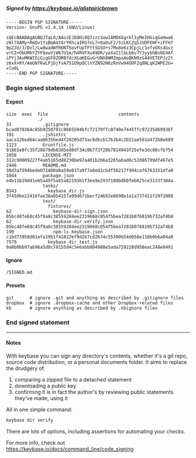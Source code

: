 ##### Signed by https://keybase.io/alistairjcbrown
```
-----BEGIN PGP SIGNATURE-----
Version: GnuPG v1.4.14 (GNU/Linux)

iQEcBAABAgAGBQJTqL0/AAoJEJEOHi8Q7zzz1owIAM0XGgrkl1yMeIHGiqGaHwa6
zNl7XAMy+RmQv1YsBmA4t4rYRhcaIRG7oL7+8aOuF2/5zLKCZqSJUDFEHF+iFFH7
9pZJU/J/Dnl/Lw8wadWfRONT5ovFUpTFYtSGSU+s7Mo8e6z3CpjLc1ofvOXs4Gvz
vrC2+ObUMkYZYFQxwVjWb7U1m/h4RVFXu49DR/yeXaI1lbLb6v7Y3yybhBs6E4Af
iPYj3AuMKWIDiGiqGF8ZORBfdcXGaKEGuGrUNX8WMZmpxAoBKN9zG44VETEPJz2t
z6xX+RY/AmGNfKwLPjDjfvA7S1O9pQClnYZN92N6zRnVw94OOFZqBNLqK2WPE2U=
=lo0L
-----END PGP SIGNATURE-----

```

<!-- END SIGNATURES -->

### Begin signed statement 

#### Expect

```
size  exec  file                           contents                                                        
            ./                                                                                             
31            .gitignore                   bcad078364c85b9250791c8665594bfc72170ffc0740e7445ffc97235d69938f
191           .jshintrc                    aaca126ed64caa8635be44f29205d73ac8dbcb1763b4c2b51ae501d472b8e689
1123          Gruntfile.js                 91861e8fc35f28679db83d5ed0df34c0b7f3f28b7814943f25efe3dc08cfb754
1058          LICENSE-MIT                  312c90009227f4ab5165dd8230be97a401b2b6a3265a6ad6c52d86799df467e5
2446          README.md                    38d3a7594bede071400a6a59a037a9f7a0ed1cb4f56217f994caf6763351dfa0
1044          package.json                 e4b11b19d41e65a49f5a65a82193b1f3ea9e293f188bdb0feb625ce3133f384a
              tasks/                                                                                       
8543            keybase_dir.js             3f459be22416fae38a054157a99d671becf24692e8690e1a1a737411f29f2088
              test/                                                                                        
                fixtures/                                                                                  
62                keybase-dir-sign.json    05bc48fe68c45f9a8c38559284ee2319668c054f5bea7281b076819b732af4b8
62                keybase-dir-verify.json  05bc48fe68c45f9a8c38559284ee2319668c054f5bea7281b076819b732af4b8
199               npm-ls-keybase.json      c1bd73950d01efa19b1f41822ef9d2b7cd2674c55300b54d056e118b0b6a04a0
7579            keybase_dir_test.js        9a0b06b97ab96a5d8c70155d4c5e6abb804988e5ada729228d958eac248e8491
```

#### Ignore

```
/SIGNED.md
```

#### Presets

```
git      # ignore .git and anything as described by .gitignore files
dropbox  # ignore .dropbox-cache and other Dropbox-related files    
kb       # ignore anything as described by .kbignore files          
```

<!-- summarize version = 0.0.9 -->

### End signed statement

<hr>

#### Notes

With keybase you can sign any directory's contents, whether it's a git repo,
source code distribution, or a personal documents folder. It aims to replace the drudgery of:

  1. comparing a zipped file to a detached statement
  2. downloading a public key
  3. confirming it is in fact the author's by reviewing public statements they've made, using it

All in one simple command:

```bash
keybase dir verify
```

There are lots of options, including assertions for automating your checks.

For more info, check out https://keybase.io/docs/command_line/code_signing
